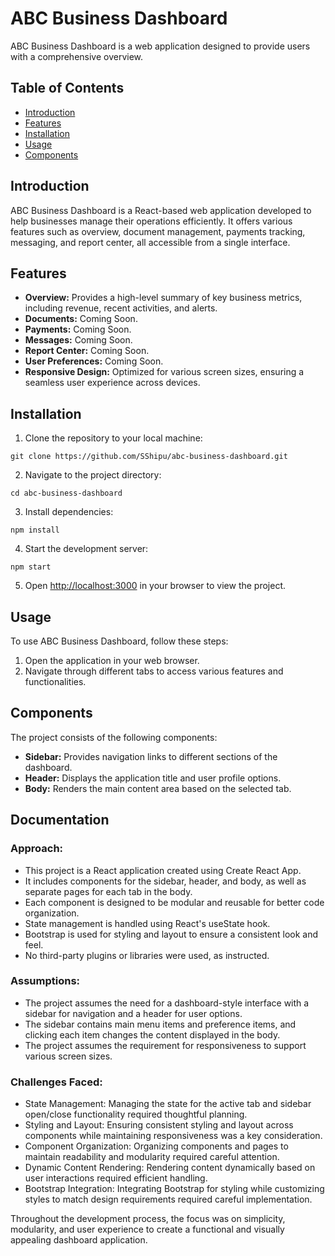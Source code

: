 # ABC Business Dashboard

ABC Business Dashboard is a web application designed to provide users with a comprehensive overview.

## Table of Contents

- [Introduction](#introduction)
- [Features](#features)
- [Installation](#installation)
- [Usage](#usage)
- [Components](#components)

## Introduction

ABC Business Dashboard is a React-based web application developed to help businesses manage their operations efficiently. It offers various features such as overview, document management, payments tracking, messaging, and report center, all accessible from a single interface.

## Features

- **Overview:** Provides a high-level summary of key business metrics, including revenue, recent activities, and alerts.
- **Documents:** Coming Soon.
- **Payments:** Coming Soon.
- **Messages:** Coming Soon.
- **Report Center:** Coming Soon.
- **User Preferences:** Coming Soon.
- **Responsive Design:** Optimized for various screen sizes, ensuring a seamless user experience across devices.

## Installation

1. Clone the repository to your local machine:

`git clone https://github.com/SShipu/abc-business-dashboard.git`

2. Navigate to the project directory:

`cd abc-business-dashboard`

3. Install dependencies:

`npm install`

4. Start the development server:

`npm start`


5. Open [http://localhost:3000](http://localhost:3000) in your browser to view the project.

## Usage

To use ABC Business Dashboard, follow these steps:

1. Open the application in your web browser.
3. Navigate through different tabs to access various features and functionalities.

## Components

The project consists of the following components:

- **Sidebar:** Provides navigation links to different sections of the dashboard.
- **Header:** Displays the application title and user profile options.
- **Body:** Renders the main content area based on the selected tab.

## Documentation

### Approach:

- This project is a React application created using Create React App.
- It includes components for the sidebar, header, and body, as well as separate pages for each tab in the body.
- Each component is designed to be modular and reusable for better code organization.
- State management is handled using React's useState hook.
- Bootstrap is used for styling and layout to ensure a consistent look and feel.
- No third-party plugins or libraries were used, as instructed.

### Assumptions:

- The project assumes the need for a dashboard-style interface with a sidebar for navigation and a header for user options.
- The sidebar contains main menu items and preference items, and clicking each item changes the content displayed in the body.
- The project assumes the requirement for responsiveness to support various screen sizes.

### Challenges Faced:

- State Management: Managing the state for the active tab and sidebar open/close functionality required thoughtful planning.
- Styling and Layout: Ensuring consistent styling and layout across components while maintaining responsiveness was a key consideration.
- Component Organization: Organizing components and pages to maintain readability and modularity required careful attention.
- Dynamic Content Rendering: Rendering content dynamically based on user interactions required efficient handling.
- Bootstrap Integration: Integrating Bootstrap for styling while customizing styles to match design requirements required careful implementation.

Throughout the development process, the focus was on simplicity, modularity, and user experience to create a functional and visually appealing dashboard application.